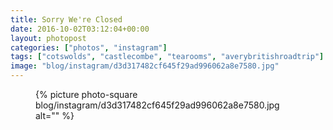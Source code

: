 ```yaml
---
title: Sorry We're Closed
date: 2016-10-02T03:12:04+00:00
layout: photopost
categories: ["photos", "instagram"]
tags: ["cotswolds", "castlecombe", "tearooms", "averybritishroadtrip"]
image: "blog/instagram/d3d317482cf645f29ad996062a8e7580.jpg"
---
```


<figure class="photo photo--square">
  {% picture photo-square blog/instagram/d3d317482cf645f29ad996062a8e7580.jpg alt="" %}
</figure>


